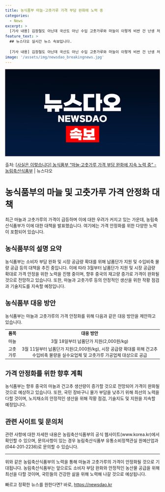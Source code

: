 ```yaml
---
title: 농식품부 마늘·고춧가루 가격 부담 완화에 노력 중
categories:
  - News
excerpt: >
  [기사 내용] 김장철도 아닌데 국산도 아닌 수입 고춧가루와 마늘이 이렇게 비싼 건 난생 처음 등 마늘 및 고…
feature_text: >
  ## 뉴스다오 실시간 뉴스 속보입니다.

  [기사 내용] 김장철도 아닌데 국산도 아닌 수입 고춧가루와 마늘이 이렇게 비싼 건 난생 처음 등 마늘 및 고…
image: '/assets/img/newsdao_breakingnews.jpg'
---
```


![뉴스다오 속보](/assets/img/newsdao_breakingnews.jpg)

<p>출처: <a href="https://newsdao.kr/3657" rel="dofollow">[사실은 이렇습니다] 농식품부 “마늘·고춧가루 가격 부담 완화에 지속 노력 중” - 농림축산식품부</a> | 뉴스다오</p>

<h1>농식품부의 마늘 및 고춧가루 가격 안정화 대책</h1>

<p data-ke-size="size16">최근 마늘과 고춧가루의 가격이 급등하며 이에 대한 우려가 커지고 있는 가운데, 농림축산식품부가 이에 대한 대책을 발표했습니다. 여기에는 가격 안정화를 위한 다양한 노력이 포함되어 있습니다.</p>

<h2 data-ke-size="size26">농식품부의 설명 요약</h2>
<p data-ke-size="size16">농식품부는 소비자 부담 완화 및 시장 공급량 확대를 위해 납품단가 지원 및 수입비축 물량 공급 등의 대책을 추진 중입니다. 이에 따라 3월부터 납품단가 지원 및 시장 공급량 확대로 가격 안정을 위한 노력을 진행 중이며, 향후 중국의 재고량 증가로 가격이 완화될 것으로 전망하고 있습니다. 또한, 마늘과 고춧가루 등의 안정적인 생산을 위한 작황 점검과 기술지도를 지속할 예정입니다.</p>

<h2 data-ke-size="size26">농식품부 대응 방안</h2>
<p data-ke-size="size16">농식품부는 마늘과 고춧가루의 가격 안정화를 위해 다음과 같은 대응 방안을 제안하고 있습니다.</p>

<table>
	<tr>
		<td style="text-align: center; height: 17px;"><b>품목</b></td>
		<td style="text-align: center; height: 17px;"><b>대응 방안</b></td>
	</tr>
	<tr>
		<td style="text-align: center; height: 17px;">마늘</td>
		<td style="text-align: center; height: 17px;">3월 18일부터 납품단가 지원(2,000원/kg)</td>
	</tr>
	<tr>
		<td style="text-align: center; height: 17px;">고춧가루</td>
		<td style="text-align: center; height: 17px;">3월 11일부터 납품단가 지원(2,000원/kg), 시장 공급량 확대를 위해 건고추 수입비축 물량을 실수요업체 및 고춧가루 가공업체 대상으로 공급</td>
	</tr>
</table>

<h2 data-ke-size="size26">가격 안정화를 위한 향후 계획</h2>
<p data-ke-size="size16">농식품부는 향후 중국의 마늘과 건고추 생산량이 증가할 것으로 전망되어 가격이 완화될 것으로 예상하고 있습니다. 또한, 국민 장바구니 물가 부담을 낮추기 위해 최선의 노력을 다할 것이며, 노지채소의 안정적인 생산을 위해 작황 점검, 기술지도 및 지원을 지속할 예정입니다.</p>

<h2 data-ke-size="size26">관련 사이트 및 문의처</h2>
<p data-ke-size="size16">관련 사항에 대한 자세한 내용은 농림축산식품부의 공식 웹사이트(www.korea.kr)에서 확인할 수 있으며, 문의사항이 있는 경우 농림축산식품부 유통소비정책관실 원예산업과(044-201-2236)로 문의할 수 있습니다.</p>

<hr>

<p data-ke-size="size16">위와 같은 농림축산식품부의 노력을 통해 마늘과 고춧가루의 가격이 안정화될 것으로 기대됩니다. 농림축산식품부는 앞으로도 소비자 부담 완화와 안정적인 농산물 공급을 위해 최선을 다할 것이며, 국민들의 건강한 삶을 위해 노력해 나갈 것으로 예상됩니다.</p> 

빠르고 정확한 뉴스를 원한다면? 바로, <a href="https://newsdao.kr" rel="dofollow">https://newsdao.kr</a>


